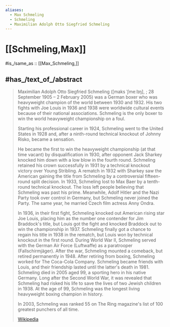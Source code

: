 ```yaml
---
aliases:
  - Max Schmeling
  - Schmeling
  - Maximilian Adolph Otto Siegfried Schmeling
---
```


# [[Schmeling,Max]] 

#is_/same_as :: [[Max_Schmeling,]]

## #has_/text_of_/abstract 

> Maximilian Adolph Otto Siegfried Schmeling ([maks ˈʃmeːlɪŋ], ; 28 September 1905 – 2 February 2005) 
> was a German boxer who was heavyweight champion of the world between 1930 and 1932. 
> His two fights with Joe Louis in 1936 and 1938 were worldwide cultural events 
> because of their national associations. 
> Schmeling is the only boxer to win the world heavyweight championship on a foul.
>
> Starting his professional career in 1924, Schmeling went to the United States in 1928 
> and, after a ninth-round technical knockout of Johnny Risko, became a sensation. 
> 
> He became the first to win the heavyweight championship (at that time vacant) by disqualification in 1930, after opponent Jack Sharkey knocked him down with a low blow in the fourth round. Schmeling retained his crown successfully in 1931 by a technical knockout victory over Young Stribling. A rematch in 1932 with Sharkey saw the American gaining the title from Schmeling by a controversial fifteen-round split decision. In 1933, Schmeling lost to Max Baer by a tenth-round technical knockout. The loss left people believing that Schmeling was past his prime. Meanwhile, Adolf Hitler and the Nazi Party took over control in Germany, but Schmeling never joined the Party. The same year, he married Czech film actress Anny Ondra.
>
> In 1936, in their first fight, Schmeling knocked out American rising star Joe Louis, placing him as the number one contender for Jim Braddock's title, but Louis got the fight and knocked Braddock out to win the championship in 1937. Schmeling finally got a chance to regain his title in 1938 in the rematch, but Louis won by technical knockout in the first round. During World War II, Schmeling served with the German Air Force (Luftwaffe) as a paratrooper (Fallschirmjäger). After the war, Schmeling mounted a comeback, but retired permanently in 1948. After retiring from boxing, Schmeling worked for The Coca-Cola Company. Schmeling became friends with Louis, and their friendship lasted until the latter's death in 1981. Schmeling died in 2005 aged 99, a sporting hero in his native Germany. Long after the Second World War, it was revealed that Schmeling had risked his life to save the lives of two Jewish children in 1938. At the age of 99, Schmeling was the longest living heavyweight boxing champion in history.
>
> In 2003, Schmeling was ranked 55 on The Ring magazine's list of 100 greatest punchers of all time.
>
> [Wikipedia](https://en.wikipedia.org/wiki/Max%20Schmeling) 

